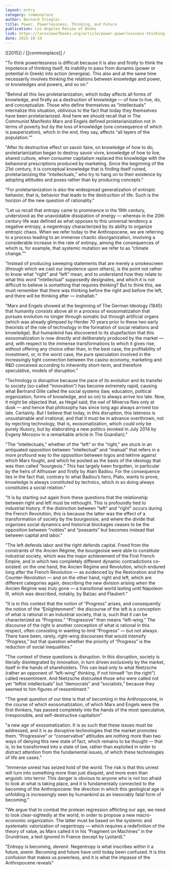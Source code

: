 ```yaml
---
layout: entry
category: commonplace
author: Bernard Stiegler
title: Power, Powerlessness, Thinking, and Future
publication: Los Angeles Review of Books
link: https://lareviewofbooks.org/article/power-powerlessness-thinking-and-future/
date: 2015-10-19
---
```


[[2015]] / [[commonplace]] / 

"To think powerlessness is difficult because it is also and firstly to think the impotence of thinking itself, its inability to pass from dunamis (power or potential in Greek) into action (energeia). This also and at the same time necessarily involves thinking the relations between knowledge and power, or knowledges and powers, and so on."

"Behind all this lies proletarianization, which today affects all forms of knowledge, and firstly as a destruction of knowledge — of how to live, do, and conceptualize. Those who define themselves as “intellectuals” internalize this situation, oblivious to the fact that today they themselves have been proletarianized. And here we should recall that in The Communist Manifesto Marx and Engels defined proletarianization not in terms of poverty but by the loss of knowledge (one consequence of which is pauperization), which in the end, they say, affects “all layers of the population.”"

"After its destructive effect on savoir faire, on knowledge of how to do, proletarianization began to destroy savoir vivre, knowledge of how to live, shared culture, when consumer capitalism replaced this knowledge with the behavioral prescriptions produced by marketing. Since the beginning of the 21st century, it is conceptual knowledge that is finding itself ruined, proletarianizing the “intellectuals,” who try to hang on to their existence by adopting attitudes and poses rather than by producing concepts."

"For proletarianization is also the widespread generalization of entropic behavior, that is, behavior that leads to the destruction of life. Such is the horizon of the new question of rationality."

"Let us recall that entropy came to prominence in the 19th century, understood as the unavoidable dissipation of energy — whereas in the 20th century life was defined as what opposes to this universal tendency a negative entropy, a negentropy characterized by its ability to organize entropic chaos. When we refer today to the Anthropocene, we are referring to a process leading to an immense chaotic disorganization, involving a considerable increase in the rate of entropy, among the consequences of which is, for example, that systemic mutation we refer to as “climate change.”"

"Instead of producing sweeping statements that are merely a smokescreen (through which we cast our impotence upon others), is the point not rather to know what “right” and “left” mean, and to understand how they relate to what this word “intellectual” supposedly designates, and which it is not difficult to believe is something that requires thinking? But to think this, we must remember that there was thinking before the right and before the left, and there will be thinking after — inshallah."

"Marx and Engels showed at the beginning of The German Ideology (1845) that humanity consists above all in a process of exosomatization that pursues evolution no longer through somatic but through artificial organs (which was already glimpsed by Herder 70 years prior to these two early theorists of the role of technology in the formation of social relations and knowledge). But humankind has discovered to its stupefaction that this exosomatization is now directly and deliberately produced by the market — and, with respect to the immense transformations to which it gives rise, without offering any choice other than, in the best case, the profitability of investment, or, in the worst case, the pure speculation involved in the increasingly tight connection between the casino economy, marketing and R&D conceived according to inherently short-term, and therefore speculative, models of disruption."

"Technology is disruptive because the pace of its evolution and its transfer to society (so-called “innovation”) has become extremely rapid, causing what Bertrand Gille called the social systems (law, education, political organization, forms of knowledge, and so on) to always arrive too late. Now, it might be objected that, as Hegel said, the owl of Minerva flies only at dusk — and hence that philosophy has since long ago always arrived too late. Certainly. But I believe that today, in this disruption, this lateness is unsustainable and irrational, and that it must be in advance overthrown, not by rejecting technology, that is, exosomatization, which could only be purely illusory, but by elaborating a new politics (evoked in July 2014 by Evgeny Morozov in a remarkable article in The Guardian)."

"The “intellectuals,” whether of the “left” or the “right,” are stuck in an antiquated opposition between “intellectual” and “manual” that refers in a more profound way to the opposition between logos and tekhne against which Marx fought, and which he posited as the basis of the ideology that was then called “bourgeois.” This has largely been forgotten, in particular by the heirs of Althusser and firstly by Alain Badiou. For the consequence lies in the fact that, contrary to what Badiou’s hero, Plato, wants to prove, knowledge is always constituted by technics, which in so doing always constitutes a social relation."

"It is by starting out again from these questions that the relationship between right and left must be rethought. This is profoundly tied to industrial history. If the distinction between “left” and “right” occurs during the French Revolution, this is because the latter was the effect of a transformation of society by the bourgeoisie, and where the divide that organizes social dynamics and historical blockages ceases to be the opposition between “nobles” and “peasants” but becomes instead that between capital and labor."

"The left defends labor and the right defends capital. Freed from the constraints of the Ancien Régime, the bourgeoisie were able to constitute industrial society, which was the major achievement of the First French Empire, and in which two completely different dynamic contradictions co-existed: on the one hand, the Ancien Régime and Revolution, which endured long after the French Revolution — as evidenced by the Restoration and the Counter-Revolution — and on the other hand, right and left, which are different categories again, describing the new division arising when the Ancien Régime was truly gone — a transitional world lasting until Napoleon III, which was described, notably, by Balzac and Flaubert."

"It is in this context that the notion of “Progress” arises, and consequently the notion of the “Enlightenment”: the discourse of the left is a conception of what is rational in an industrial society, that is, such that it can be characterized as “Progress.” “Progressive” then means “left-wing.” The discourse of the right is another conception of what is rational in this respect, often consisting in wanting to limit “Progress” — but not always. There have been, rarely, right-wing discourses that would intensify “Progress,” but that question whether the priority of “Progress” is the reduction of social inequalities."

"The context of these questions is disruption. In this disruption, society is literally disintegrated by innovation, in turn driven exclusively by the market, itself in the hands of shareholders. This can lead only to what Nietzsche (rather an opponent of “left-wing” thinking, if not himself “on the right”) called ressentiment. And Nietzsche distrusted those who were called not yet “leftist intellectuals” but “democrats” and “socialists,” because they seemed to him figures of ressentiment."

"The great question of our time is that of becoming in the Anthropocene, in the course of which exosomatization, of which Marx and Engels were the first thinkers, has passed completely into the hands of the most speculative, irresponsible, and self-destructive capitalism" 

"a new age of exosomatization. It is as such that these issues must be addressed, and it is as disruptive technologies that the market promotes them. “Progressive” or “conservative” attitudes are nothing more than two ways of denying this new state of fact, which remains to be thought — that is, to be transformed into a state of law, rather than exploited in order to distract attention from the fundamental issues, of which these technologies of life are cases."

"Immense unrest has seized hold of the world. The risk is that this unrest will turn into something more than just disquiet, and more even than anguish: into terror. This danger is obvious to anyone who is not too afraid to look at what is taking place, and it is fundamentally connected to the becoming of the Anthropocene: the direction in which this geological age is unfolding is increasingly seen by humankind as an inexorably fatal form of becoming."

"We argue that to combat the protean regression afflicting our age, we need to look clear-sightedly at the world, in order to propose a new macro-economic organization. The latter must be based on the systemic and systematic valorization of negentropy — which requires a redefinition of the theory of value, as Marx called it in his “Fragment on Machines” in the Grundrisse, a text ignored in France (except by Lyotard)."

"Entropy is becoming, devenir. Negentropy is what inscribes within it a future, avenir. Becoming and future have until today been confused. It is this confusion that makes us powerless, and it is what the impasse of the Anthropocene reveals"
